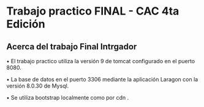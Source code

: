
# Trabajo practico FINAL - CAC 4ta Edición

## Acerca del trabajo Final Intrgador

• El trabajo practico utiliza la versión 9 de  tomcat configurado en el puerto 8080.

• La base de datos en el puerto 3306 mediante la aplicación Laragon con la versión 8.0.30 de Mysql.

• Se utiliza bootstrap localmente como por cdn .
